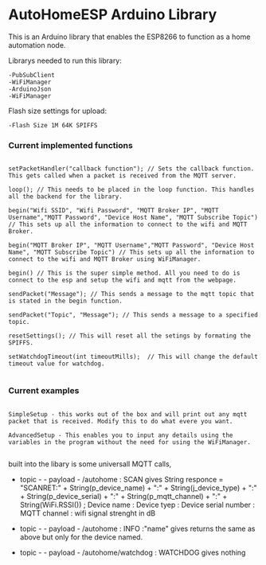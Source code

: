 # AutoHomeESP Arduino Library
This is an Arduino library that enables the ESP8266 to function as a home automation node.

Librarys needed to run this library:

	-PubSubClient
	-WiFiManager
	-ArduinoJson
	-WiFiManager
	
Flash size settings for upload:

	-Flash Size 1M 64K SPIFFS

### Current implemented functions

```

setPacketHandler("callback function"); // Sets the callback function. This gets called when a packet is received from the MQTT server.

loop(); // This needs to be placed in the loop function. This handles all the backend for the library.

begin("Wifi SSID", "Wifi Password", "MQTT Broker IP", "MQTT Username","MQTT Password", "Device Host Name", "MQTT Subscribe Topic") // This sets up all the information to connect to the wifi and MQTT Broker.

begin("MQTT Broker IP", "MQTT Username","MQTT Password", "Device Host Name", "MQTT Subscribe Topic") // This sets up all the information to connect to the wifi and MQTT Broker using WiFiManager.

begin() // This is the super simple method. All you need to do is connect to the esp and setup the wifi and mqtt from the webpage.

sendPacket("Message"); // This sends a message to the mqtt topic that is stated in the begin function.

sendPacket("Topic", "Message"); // This sends a message to a specified topic.

resetSettings(); // This will reset all the setings by formating the SPIFFS.

setWatchdogTimeout(int timeoutMills);  // This will change the default timeout value for watchdog.


```

### Current examples

```

SimpleSetup - this works out of the box and will print out any mqtt packet that is received. Modify this to do what evere you want.

AdvancedSetup - This enables you to input any details using the variables in the program without the need for using the WiFiManager. 


```

built into the libary is some universall MQTT calls, 
- topic - - payload - 
/autohome : SCAN 
	gives
		String responce = "SCANRET:" + String(p_device_name) + ":" + String(j_device_type) + ":" + String(p_device_serial) + ":" + String(p_mqtt_channel) + ":" + String(WiFi.RSSI()) ;
		Device name : Device tyep : Device serial number : MQTT channel : wifi signal strenght in dB

- topic - - payload -
/autohome : INFO :"name"
	gives
		returns the same as above but only for the device named.
- topic - - payload -
/autohome/watchdog : WATCHDOG
	gives
		nothing
